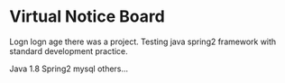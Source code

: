 # Virtual Notice Board
Logn logn age there was a project. Testing java spring2 framework with standard development practice. 

Java 1.8 
Spring2 
mysql
others...

